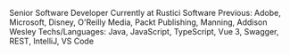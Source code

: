 Senior Software Developer
Currently at Rustici Software
Previous: Adobe, Microsoft, Disney, O'Reilly Media, Packt Publishing, Manning, Addison Wesley
Techs/Languages: Java, JavaScript, TypeScript, Vue 3, Swagger, REST, IntelliJ, VS Code
